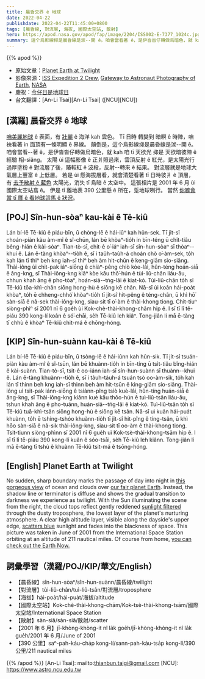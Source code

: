 ```yaml
---
title: 晨昏交界 ê 地球
date: 2022-04-22
publishdate: 2022-04-22T11:45:00+0800
tags: [晨昏線, 對流層, 海拔, 國際太空站, 散射]
hero: https://apod.nasa.gov/apod/fap/image/2204/ISS002-E-7377_1024c.jpg
summary: 這个烏影線抑是晨昏線是湠--開 ê。咱會當看著 ê，是伊沓沓仔轉做烏暗色，就 kah 咱 tī 天欲光 抑是 暗頭仔彼陣 ê 經驗相 siâng。
---
```


{{% apod %}}

- 原始文章：[Planet Earth at Twilight](https://apod.nasa.gov/apod/ap220422.html)
- 影像來源：[ISS Expedition 2 Crew](https://spaceflight.nasa.gov/station/crew/exp2/index.html), [Gateway to Astronaut Photography of Earth](https://eol.jsc.nasa.gov/), [NASA](https://www.nasa.gov/)
- 慶祝：[今仔日是地球日](https://nasa.6connex.com/event/NASAScience/NASA-at-Earth-Day/login)
- 台文翻譯：[An-Li Tsai][An-Li Tsai] ([NCU][NCU])

## [漢羅] 晨昏交界 ê 地球
[咱美麗地球][our fair planet Earth] ê 表面，有 [壯麗][this gorgeous view] ê 海洋 kah 雲色。
Tī 日時 轉變到 暗暝 ê 時陣，咱袂看著 in 面頂有一條明顯 ê 界線。
顛倒是，這个烏影線抑是晨昏線是湠--開 ê。
咱會當看--著 ê，是伊沓沓仔轉做烏暗色，就 kah 咱 tī 天欲光 抑是 天欲暗彼陣 ê 經驗 相-siâng。
太陽 ùi 這幅影像 ê 正爿照過來，雲頂反射 ê 紅光，是太陽光行過厚塗粉 ê 對流層了後，賰較紅 ê 波段，反射--轉來 ê 結果。
對流層就是地球大氣層上豐富 ê 上低層。
若是 ùi 懸海拔層看，就會清楚看著 tī 日時彼爿 ê 頂層，有 [去予散射 ê 藍色][scatters blue] 太陽光，消失 tī 烏暗 ê 太空中。
這張相片是 2001 年 6 月 ùi 國際太空站翕 ê。
伊是 tī 離地表 390 公里懸 ê 所在，踅地球咧行。
當然 [你嘛會當 tī 厝 ê 看地球這馬 ê 狀況][you can check out the Earth Now.]。

## [POJ] Sîn-hun-sòaⁿ kau-kài ê Tē-kiû
Lán bí-lē Tē-kiû ê piáu-bīn, ū chòng-lē ê hái-iûⁿ kah hûn-sek.
Tī ji̍t-sî choán-piàn kàu àm-mî ê sî-chūn, lán bē khòaⁿ-tio̍h in bīn-téng ū chi̍t-tiâu bêng-hián ê kài-sòaⁿ.
Tian-tò-sī, chit-ê o͘-iáⁿ iah-sī sîn-hun-sòaⁿ sī thòaⁿ--khui ê.
Lán ē-tàng khòaⁿ--tio̍h ê, sī i tau̍h-tau̍h-á choán chò o͘-àm-sek, to̍h kah lán tī thiⁿ beh kng iah-sī thiⁿ beh àm hit-chūn ê keng-giām sio-siâng.
Thài-iông ùi chit-pak iáⁿ-siōng ê chiàⁿ-pêng chiò kòe-lâi, hûn-téng hoán-siā ê âng-kng, sī Thài-iông-kng kiâⁿ kòe kāu thô͘-hún ê tùi-liû-chân liáu-āu, chhun khah âng ê pho-tōaⁿ, hoán-siā--tńg-lâi ê kiat-kó.
Tùi-liû-chân to̍h sī Tē-kiû tōa-khì-chân siōng hong-hù ê siōng kē chân.
Nā-sī ùi koân hái-poa̍t khòaⁿ, to̍h ē chheng-chhó͘ khòaⁿ-tio̍h tī ji̍t-sî hit-pêng ê téng-chân, ū khì hō͘ sàn-siā ê nâ-sek thài-iông-kng, siau-sit tī o͘-àm ê thài-khong tiong.
Chit-tiuⁿ siòng-phìⁿ sī 2001 nî 6 goe̍h ùi Kok-chè-thài-khong-chām hip ê.
I sī tī lî tē-piáu 390 kong-lí koân ê só͘-chāi, se̍h Tē-kiû leh kiâⁿ.
Tong-jiân lí mā ē-tàng tī chhù ê khòaⁿ Tē-kiû chit-má ê chōng-hóng.

## [KIP] Sîn-hun-suànn kau-kài ê Tē-kiû
Lán bí-lē Tē-kiû ê piáu-bīn, ū tsòng-lē ê hái-iûnn kah hûn-sik.
Tī ji̍t-sî tsuán-piàn kàu àm-mî ê sî-tsūn, lán bē khuànn-tio̍h in bīn-tíng ū tsi̍t-tiâu bîng-hián ê kài-suànn.
Tian-tò-sī, tsit-ê oo-iánn iah-sī sîn-hun-suànn sī thuànn--khui ê.
Lán ē-tàng khuànn--tio̍h ê, sī i ta̍uh-ta̍uh-á tsuán tsò oo-àm-sik, to̍h kah lán tī thinn beh kng iah-sī thinn beh àm hit-tsūn ê king-giām sio-siâng.
Thài-iông uì tsit-pak iánn-siōng ê tsiànn-pîng tsiò kuè-lâi, hûn-tíng huán-siā ê âng-kng, sī Thài-iông-kng kiânn kuè kāu thôo-hún ê tuì-liû-tsân liáu-āu, tshun khah âng ê pho-tuānn, huán-siā--tńg-lâi ê kiat-kó.
Tuì-liû-tsân to̍h sī Tē-kiû tuā-khì-tsân siōng hong-hù ê siōng kē tsân.
Nā-sī uì kuân hái-pua̍t khuànn, to̍h ē tshing-tshóo khuànn-tio̍h tī ji̍t-sî hit-pîng ê tíng-tsân, ū khì hōo sàn-siā ê nâ-sik thài-iông-kng, siau-sit tī oo-àm ê thài-khong tiong.
Tsit-tiunn siòng-phìnn sī 2001 nî 6 gue̍h uì Kok-tsè-thài-khong-tsām hip ê.
I sī tī lî tē-piáu 390 kong-lí kuân ê sóo-tsāi, se̍h Tē-kiû leh kiânn.
Tong-jiân lí mā ē-tàng tī tshù ê khuànn Tē-kiû tsit-má ê tsōng-hóng.

## [English] Planet Earth at Twilight
No sudden, sharp boundary marks the passage of day into night in [this gorgeous view][this gorgeous view] of ocean and clouds over [our fair planet Earth][our fair planet Earth].
Instead, the shadow line or terminator is diffuse and shows the gradual transition to darkness we experience as twilight.
With the Sun illuminating the scene from the right, the cloud tops reflect gently reddened [sunlight filtered][sunlight filtered] through the dusty troposphere, the lowest layer of the planet's nurturing atmosphere.
A clear high altitude layer, visible along the dayside's upper edge, [scatters blue][scatters blue] sunlight and fades into the blackness of space.
This picture was taken in June of 2001 from the International Space Station orbiting at an altitude of 211 nautical miles.
Of course from home, [you can check out the Earth Now.][you can check out the Earth Now.]

## 詞彙學習（漢羅/POJ/KIP/華文/English）
- 【晨昏線】sîn-hun-sòaⁿ/sîn-hun-suànn/晨昏線/twilight
- 【對流層】tùi-liû-chân/tuì-liû-tsân/對流層/troposphere
- 【海拔】hái-poa̍t/hái-pua̍t/海拔/altitude
- 【國際太空站】Kok-chè-thài-khong-chām/Kok-tsè-thài-khong-tsām/國際太空站/International Space Station
- 【散射】sàn-siā/sàn-siā/散射/scatter
- 【2001 年 6 月】jī-khòng-khòng-it nî la̍k goe̍h/jī-khòng-khòng-it nî la̍k gue̍h/2001 年 6 月/June of 2001
- 【390 公里】saⁿ-pah-káu-cha̍p kong-lí/sann-pah-káu-tsa̍p kong-lí/390 公里/211 nautical miles


{{% /apod %}}
[An-Li Tsai]: mailto:thianbun.taigi@gmail.com
[NCU]: https://www.astro.ncu.edu.tw

[copyright]: https://apod.nasa.gov/apod/fap/lib/about_apod.html#srapply

[this gorgeous view]:http://eol.jsc.nasa.gov/scripts/sseop/photo.pl?mission=ISS002&roll=E&frame=7377
[our fair planet Earth]:https://earthobservatory.nasa.gov/features/NationalParks
[sunlight filtered]:http://www.webexhibits.org/causesofcolor/14B.html
[scatters blue]:http://webexhibits.org/causesofcolor/14.html
[you can check out the Earth Now.]:https://climate.nasa.gov/earth-now/#/
